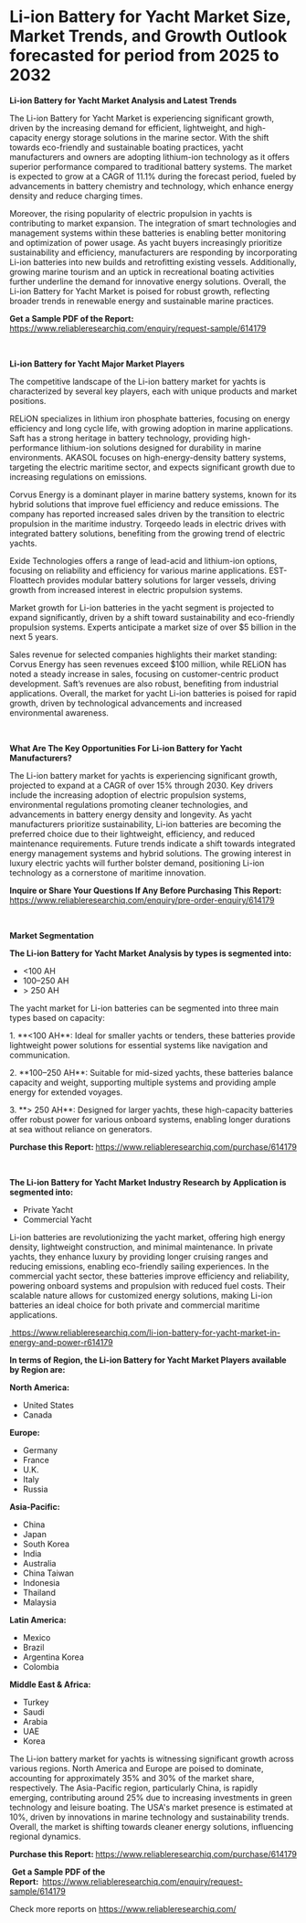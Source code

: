 <p><h1>Li-ion Battery for Yacht Market Size, Market Trends, and Growth Outlook forecasted for period from 2025 to 2032</h1></p><p><strong>Li-ion Battery for Yacht Market Analysis and Latest Trends</strong></p>
<p><p>The Li-ion Battery for Yacht Market is experiencing significant growth, driven by the increasing demand for efficient, lightweight, and high-capacity energy storage solutions in the marine sector. With the shift towards eco-friendly and sustainable boating practices, yacht manufacturers and owners are adopting lithium-ion technology as it offers superior performance compared to traditional battery systems. The market is expected to grow at a CAGR of 11.1% during the forecast period, fueled by advancements in battery chemistry and technology, which enhance energy density and reduce charging times.</p><p>Moreover, the rising popularity of electric propulsion in yachts is contributing to market expansion. The integration of smart technologies and management systems within these batteries is enabling better monitoring and optimization of power usage. As yacht buyers increasingly prioritize sustainability and efficiency, manufacturers are responding by incorporating Li-ion batteries into new builds and retrofitting existing vessels. Additionally, growing marine tourism and an uptick in recreational boating activities further underline the demand for innovative energy solutions. Overall, the Li-ion Battery for Yacht Market is poised for robust growth, reflecting broader trends in renewable energy and sustainable marine practices.</p></p>
<p><strong>Get a Sample PDF of the Report:&nbsp;</strong> <a href="https://www.reliableresearchiq.com/enquiry/request-sample/614179?utm_campaign=2463&utm_medium=2&utm_source=Github&utm_content=ia&utm_term=24032025&utm_id=li-ion-battery-for-yacht">https://www.reliableresearchiq.com/enquiry/request-sample/614179</a></p>
<p>&nbsp;</p>
<p><strong>Li-ion Battery for Yacht Major Market Players</strong></p>
<p><p>The competitive landscape of the Li-ion battery market for yachts is characterized by several key players, each with unique products and market positions. </p><p>RELiON specializes in lithium iron phosphate batteries, focusing on energy efficiency and long cycle life, with growing adoption in marine applications. Saft has a strong heritage in battery technology, providing high-performance lithium-ion solutions designed for durability in marine environments. AKASOL focuses on high-energy-density battery systems, targeting the electric maritime sector, and expects significant growth due to increasing regulations on emissions.</p><p>Corvus Energy is a dominant player in marine battery systems, known for its hybrid solutions that improve fuel efficiency and reduce emissions. The company has reported increased sales driven by the transition to electric propulsion in the maritime industry. Torqeedo leads in electric drives with integrated battery solutions, benefiting from the growing trend of electric yachts.</p><p>Exide Technologies offers a range of lead-acid and lithium-ion options, focusing on reliability and efficiency for various marine applications. EST-Floattech provides modular battery solutions for larger vessels, driving growth from increased interest in electric propulsion systems.</p><p>Market growth for Li-ion batteries in the yacht segment is projected to expand significantly, driven by a shift toward sustainability and eco-friendly propulsion systems. Experts anticipate a market size of over $5 billion in the next 5 years. </p><p>Sales revenue for selected companies highlights their market standing: Corvus Energy has seen revenues exceed $100 million, while RELiON has noted a steady increase in sales, focusing on customer-centric product development. Saft’s revenues are also robust, benefiting from industrial applications. Overall, the market for yacht Li-ion batteries is poised for rapid growth, driven by technological advancements and increased environmental awareness.</p></p>
<p>&nbsp;</p>
<p><strong>What Are The Key Opportunities For Li-ion Battery for Yacht Manufacturers?</strong></p>
<p><p>The Li-ion battery market for yachts is experiencing significant growth, projected to expand at a CAGR of over 15% through 2030. Key drivers include the increasing adoption of electric propulsion systems, environmental regulations promoting cleaner technologies, and advancements in battery energy density and longevity. As yacht manufacturers prioritize sustainability, Li-ion batteries are becoming the preferred choice due to their lightweight, efficiency, and reduced maintenance requirements. Future trends indicate a shift towards integrated energy management systems and hybrid solutions. The growing interest in luxury electric yachts will further bolster demand, positioning Li-ion technology as a cornerstone of maritime innovation.</p></p>
<p><strong>Inquire or Share Your Questions If Any Before Purchasing This Report:</strong> <a href="https://www.reliableresearchiq.com/enquiry/pre-order-enquiry/614179?utm_campaign=2463&utm_medium=2&utm_source=Github&utm_content=ia&utm_term=24032025&utm_id=li-ion-battery-for-yacht">https://www.reliableresearchiq.com/enquiry/pre-order-enquiry/614179</a></p>
<p>&nbsp;</p>
<p><strong>Market Segmentation</strong></p>
<p><strong>The Li-ion Battery for Yacht Market Analysis by types is segmented into:</strong></p>
<p><ul><li><100 AH</li><li>100–250 AH</li><li>> 250 AH</li></ul></p>
<p><p>The yacht market for Li-ion batteries can be segmented into three main types based on capacity: </p><p>1. **<100 AH**: Ideal for smaller yachts or tenders, these batteries provide lightweight power solutions for essential systems like navigation and communication.</p><p>2. **100–250 AH**: Suitable for mid-sized yachts, these batteries balance capacity and weight, supporting multiple systems and providing ample energy for extended voyages.</p><p>3. **> 250 AH**: Designed for larger yachts, these high-capacity batteries offer robust power for various onboard systems, enabling longer durations at sea without reliance on generators.</p></p>
<p><strong>Purchase this Report:&nbsp;</strong><a href="https://www.reliableresearchiq.com/purchase/614179?utm_campaign=2463&utm_medium=2&utm_source=Github&utm_content=ia&utm_term=24032025&utm_id=li-ion-battery-for-yacht">https://www.reliableresearchiq.com/purchase/614179</a></p>
<p>&nbsp;</p>
<p><strong>The Li-ion Battery for Yacht Market Industry Research by Application is segmented into:</strong></p>
<p><ul><li>Private Yacht</li><li>Commercial Yacht</li></ul></p>
<p><p>Li-ion batteries are revolutionizing the yacht market, offering high energy density, lightweight construction, and minimal maintenance. In private yachts, they enhance luxury by providing longer cruising ranges and reducing emissions, enabling eco-friendly sailing experiences. In the commercial yacht sector, these batteries improve efficiency and reliability, powering onboard systems and propulsion with reduced fuel costs. Their scalable nature allows for customized energy solutions, making Li-ion batteries an ideal choice for both private and commercial maritime applications.</p></p>
<p><a href="https://www.reliableresearchiq.com/li-ion-battery-for-yacht-market-in-energy-and-power-r614179?utm_campaign=2463&utm_medium=2&utm_source=Github&utm_content=ia&utm_term=24032025&utm_id=li-ion-battery-for-yacht">&nbsp;https://www.reliableresearchiq.com/li-ion-battery-for-yacht-market-in-energy-and-power-r614179</a></p>
<p><strong>In terms of Region, the Li-ion Battery for Yacht Market Players available by Region are:</strong></p>
<p>
    <p> <strong> North America: </strong>
        <ul>
            <li>United States</li>
            <li>Canada</li>
        </ul>
        </p> 
    <p> <strong> Europe: </strong>
        <ul>
            <li>Germany</li>
            <li>France</li>
            <li>U.K.</li>
            <li>Italy</li>
            <li>Russia</li>
        </ul>
        </p> 
    <p> <strong> Asia-Pacific: </strong>
        <ul>
            <li>China</li>
            <li>Japan</li>
            <li>South Korea</li>
            <li>India</li>
            <li>Australia</li>
            <li>China Taiwan</li>
            <li>Indonesia</li>
            <li>Thailand</li>
            <li>Malaysia</li>
        </ul>
        </p> 
    <p> <strong> Latin America: </strong>
        <ul>
            <li>Mexico</li>
            <li>Brazil</li>
            <li>Argentina Korea</li>
            <li>Colombia</li>
        </ul>
        </p> 
    <p> <strong> Middle East & Africa: </strong>
        <ul>
            <li>Turkey</li>
            <li>Saudi</li>
            <li>Arabia</li>
            <li>UAE</li>
            <li>Korea</li>
        </ul>
    </p>
    </p>
<p><p>The Li-ion battery market for yachts is witnessing significant growth across various regions. North America and Europe are poised to dominate, accounting for approximately 35% and 30% of the market share, respectively. The Asia-Pacific region, particularly China, is rapidly emerging, contributing around 25% due to increasing investments in green technology and leisure boating. The USA's market presence is estimated at 10%, driven by innovations in marine technology and sustainability trends. Overall, the market is shifting towards cleaner energy solutions, influencing regional dynamics.</p></p>
<p><strong>Purchase this Report: </strong><a href="https://www.reliableresearchiq.com/purchase/614179?utm_campaign=2463&utm_medium=2&utm_source=Github&utm_content=ia&utm_term=24032025&utm_id=li-ion-battery-for-yacht">https://www.reliableresearchiq.com/purchase/614179</a></p>
<p>&nbsp;<strong>Get a Sample PDF of the Report:&nbsp;&nbsp;</strong><a href="https://www.reliableresearchiq.com/enquiry/request-sample/614179?utm_campaign=2463&utm_medium=2&utm_source=Github&utm_content=ia&utm_term=24032025&utm_id=li-ion-battery-for-yacht">https://www.reliableresearchiq.com/enquiry/request-sample/614179</a></p>
<p><strong></strong></p>
<p>Check more reports on <a href="https://www.reliableresearchiq.com/?utm_campaign=2463&utm_medium=2&utm_source=Github&utm_content=ia&utm_term=24032025&utm_id=li-ion-battery-for-yacht">https://www.reliableresearchiq.com/</a></p>